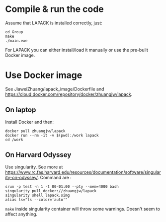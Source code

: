 # Compile & run the code

Assume that LAPACK is installed correctly, just:

    cd Group
    make
    ./main.exe

For LAPACK you can either install/load it manually or use the pre-built Docker image.

# Use Docker image

See JiaweiZhuang/lapack_image/Dockerfile and https://cloud.docker.com/repository/docker/zhuangjw/lapack.

## On laptop

Install Docker and then:

    docker pull zhuangjw/lapack
    docker run --rm -it -v $(pwd):/work lapack
    cd /work

## On Harvard Odyssey

Use singularity. See more at https://www.rc.fas.harvard.edu/resources/documentation/software/singularity-on-odyssey/. Command are :

    srun -p test -n 1 -t 00-01:00 --pty --mem=4000 bash
    singularity pull docker://zhuangjw/lapack
    singularity shell lapack.simg
    alias ls="ls --color='auto'"

`make` inside singularity container will throw some warnings. Doesn't seem to affect anything.

